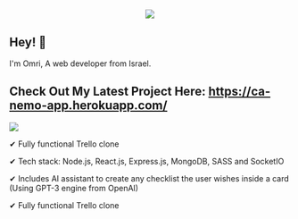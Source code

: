 <h1 align="center">
  <img src="https://svgur.com/i/iuT.svg" />
</h1>

## Hey! 👋
I'm Omri, A web developer from Israel.

## Check Out My Latest Project Here: https://ca-nemo-app.herokuapp.com/

[<img src="https://i.imgur.com/0KzqpW9.png"/>](https://ca-nemo-app.herokuapp.com/)

✔ Fully functional Trello clone

✔ Tech stack: Node.js, React.js, Express.js, MongoDB, SASS and SocketIO

✔ Includes AI assistant to create any checklist the user wishes inside a card (Using GPT-3 engine from OpenAI)

✔ Fully functional Trello clone

